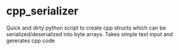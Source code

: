 # cpp_serializer
Quick and dirty python script to create cpp structs which can be serialized/deserialized into byte arrays. Takes simple text input and gererates cpp code
